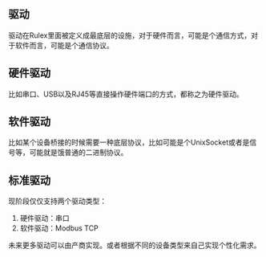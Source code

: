 ## 驱动
驱动在Rulex里面被定义成最底层的设施，对于硬件而言，可能是个通信方式，对于软件而言，可能是个通信协议。
## 硬件驱动
比如串口、USB以及RJ45等直接操作硬件端口的方式，都称之为硬件驱动。
## 软件驱动
比如某个设备桥接的时候需要一种底层协议，比如可能是个UnixSocket或者是信号等，可能就是饿普通的二进制协议。
## 标准驱动
现阶段仅仅支持两个驱动类型：
1. 硬件驱动：串口
2. 软件驱动：Modbus TCP

未来更多驱动可以由产商实现。或者根据不同的设备类型来自己实现个性化需求。